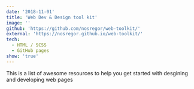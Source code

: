 ```yaml
---
date: '2018-11-01'
title: 'Web Dev & Design tool kit'
image: ''
github: 'https://github.com/nosregor/web-toolkit/'
external: 'https://nosregor.github.io/web-toolkit/'
tech:
  - HTML / SCSS
  - GitHub pages
show: 'true'
---
```


This is a list of awesome resources to help you get started with desgining and developing web pages
